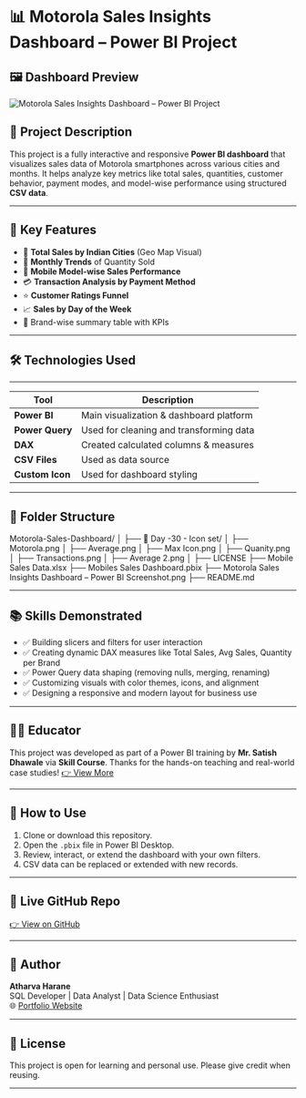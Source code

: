 # 📊 Motorola Sales Insights Dashboard – Power BI Project

## 🖼️ Dashboard Preview
![Motorola Sales Insights Dashboard – Power BI Project](https://github.com/user-attachments/assets/e19cb514-2c0d-4362-a08f-2a01c6012e47)



## 📝 Project Description

This project is a fully interactive and responsive **Power BI dashboard** that visualizes sales data of Motorola smartphones across various cities and months. It helps analyze key metrics like total sales, quantities, customer behavior, payment modes, and model-wise performance using structured **CSV data**.

---

## 🎯 Key Features

- 📍 **Total Sales by Indian Cities** (Geo Map Visual)
- 📆 **Monthly Trends** of Quantity Sold
- 📱 **Mobile Model-wise Sales Performance**
- 💳 **Transaction Analysis by Payment Method**
- ⭐ **Customer Ratings Funnel**
- 📈 **Sales by Day of the Week**
- 🧾 Brand-wise summary table with KPIs

---

## 🛠️ Technologies Used
_______________________________________________________________
| Tool           | Description                                |
|----------------|--------------------------------------------|
| **Power BI**   | Main visualization & dashboard platform    |
| **Power Query**| Used for cleaning and transforming data    |
| **DAX**        | Created calculated columns & measures      |
| **CSV Files**  | Used as data source                        |
|**Custom Icon** | Used for dashboard styling                 |

---

## 📂 Folder Structure

Motorola-Sales-Dashboard/
│
├── 📁 Day -30 - Icon set/
│   ├── Motorola.png
│   ├── Average.png
│   ├── Max Icon.png
│   ├── Quanity.png
│   ├── Transactions.png
│   ├── Average 2.png
│
├── LICENSE
├── Mobile Sales Data.xlsx
├── Mobiles Sales Dashboard.pbix
├── Motorola Sales Insights Dashboard – Power BI Screenshot.png
├── README.md


---

## 📚 Skills Demonstrated

- ✅ Building slicers and filters for user interaction
- ✅ Creating dynamic DAX measures like Total Sales, Avg Sales, Quantity per Brand
- ✅ Power Query data shaping (removing nulls, merging, renaming)
- ✅ Customizing visuals with color themes, icons, and alignment
- ✅ Designing a responsive and modern layout for business use

---

## 👨‍🏫 Educator

This project was developed as part of a Power BI training by **Mr. Satish Dhawale** via **Skill Course**. Thanks for the hands-on teaching and real-world case studies!
[👉 View More](https://skillcourse.in/)

---

## 📎 How to Use

1. Clone or download this repository.
2. Open the `.pbix` file in Power BI Desktop.
3. Review, interact, or extend the dashboard with your own filters.
4. CSV data can be replaced or extended with new records.

---

## 🔗 Live GitHub Repo

[👉 View on GitHub](https://github.com/Atharva12072004/Motorola-Sales-Insights-Dashboard-Power-BI-Project/)

---

## 📧 Author

**Atharva Harane**  
SQL Developer | Data Analyst | Data Science Enthusiast  
🌐 [Portfolio Website](https://atharvaharane.netlify.app/)

---

## 📌 License

This project is open for learning and personal use. Please give credit when reusing.

---
